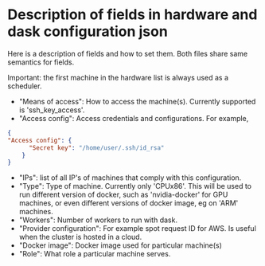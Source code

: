 # Description of fields in hardware and dask configuration json

Here is a description of fields and how to set them. Both files share
same semantics for fields.

Important: the first machine in the hardware list is always used as a scheduler.

* "Means of access": How to access the machine(s). Currently supported is 'ssh_key_access'. 
* "Access config": Access credentials and configurations. For example, 
```json
{
"Access config": {
      "Secret key": "/home/user/.ssh/id_rsa"
    }
}
```
* "IPs": list of all IP's of machines that comply with this configuration.
* "Type": Type of machine. Currently only 'CPUx86'. 
This will be used to run different version of docker, such as
'nvidia-docker' for GPU machines, or even different versions of 
docker image, eg on 'ARM' machines. 
* "Workers": Number of workers to run with dask.
* "Provider configuration": For example spot request ID for AWS.
Is useful when the cluster is hosted in a cloud.
* "Docker image": Docker image used for particular machine(s)
* "Role": What role a particular machine serves. 